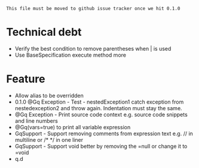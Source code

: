 ```
This file must be moved to github issue tracker once we hit 0.1.0
```

# Technical debt
- Verify the best condition to remove parentheses when | is used
- Use BaseSpecification execute method more

# Feature
- Allow alias to be overridden
- 0.1.0 @Gq Exception - Test - nestedException1 catch exception from nestedexception2 and throw again. Indentation must stay the same.
- @Gq Exception - Print source code context e.g. source code snippets and line numbers
- @Gq(vars=true) to print all variable expression
- GqSupport - Support removing comments from expression text e.g. // in multiline or /* */ in one liner
- GqSupport - Support void better by removing the =null or change it to =void
- q.d